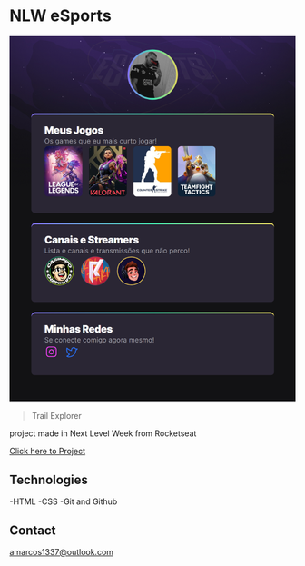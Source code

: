 # NLW eSports

![preview](./.github/preview.png)


>Trail Explorer

project made in Next Level Week from Rocketseat

[Click here to Project](amarcosjr.github.io/nlw-esports-explorer/)


## Technologies

-HTML
-CSS
-Git and Github

## Contact

amarcos1337@outlook.com
